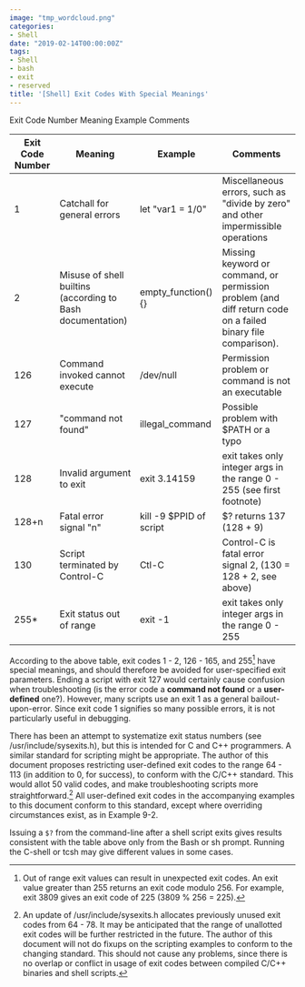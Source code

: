 ```yaml
---
image: "tmp_wordcloud.png"
categories:
- Shell
date: "2019-02-14T00:00:00Z"
tags:
- Shell
- bash
- exit
- reserved
title: '[Shell] Exit Codes With Special Meanings'
---
```




Exit Code Number    Meaning Example Comments

| Exit Code Number | Meaning | Example | Comments
|-|-|-|-|
| 1 | Catchall for general errors | let "var1 = 1/0" | Miscellaneous errors, such as "divide by zero" and other impermissible operations 
| 2 | Misuse of shell builtins (according to Bash documentation) | empty_function() {} | Missing keyword or command, or permission problem (and diff return code on a failed binary file comparison). 
| 126 | Command invoked cannot execute | /dev/null | Permission problem or command is not an executable 
| 127 | "command not found" | illegal_command | Possible problem with $PATH or a typo 
| 128 | Invalid argument to exit | exit 3.14159 | exit takes only integer args in the range 0 - 255 (see first footnote) 
| 128+n | Fatal error signal "n" | kill -9 $PPID of script | $? returns 137 (128 + 9) 
| 130 | Script terminated by Control-C | Ctl-C | Control-C is fatal error signal 2, (130 = 128 + 2, see above) 
| 255* | Exit status out of range | exit -1 | exit takes only integer args in the range 0 - 255 

According to the above table, exit codes 1 - 2, 126 - 165, and 255[^1] have special meanings, and should therefore be avoided for user-specified exit parameters. Ending a script with exit 127 would certainly cause confusion when troubleshooting (is the error code a **command not found** or a **user-defined** one?). However, many scripts use an exit 1 as a general bailout-upon-error. Since exit code 1 signifies so many possible errors, it is not particularly useful in debugging.

There has been an attempt to systematize exit status numbers (see /usr/include/sysexits.h), but this is intended for C and C++ programmers. A similar standard for scripting might be appropriate. The author of this document proposes restricting user-defined exit codes to the range 64 - 113 (in addition to 0, for success), to conform with the C/C++ standard. This would allot 50 valid codes, and make troubleshooting scripts more straightforward.[^2] All user-defined exit codes in the accompanying examples to this document conform to this standard, except where overriding circumstances exist, as in Example 9-2.

Issuing a `$?` from the command-line after a shell script exits gives results consistent with the table above only from the Bash or sh prompt. Running the C-shell or tcsh may give different values in some cases.

[^1]: Out of range exit values can result in unexpected exit codes. An exit value greater than 255 returns an exit code modulo 256. For example, exit 3809 gives an exit code of 225 (3809 % 256 = 225).
[^2]: An update of /usr/include/sysexits.h allocates previously unused exit codes from 64 - 78. It may be anticipated that the range of unallotted exit codes will be further restricted in the future. The author of this document will not do fixups on the scripting examples to conform to the changing standard. This should not cause any problems, since there is no overlap or conflict in usage of exit codes between compiled C/C++ binaries and shell scripts.